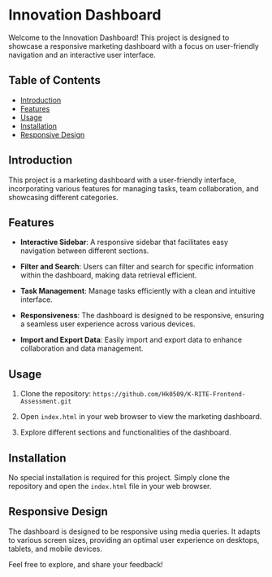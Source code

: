 # Innovation Dashboard

Welcome to the Innovation Dashboard! This project is designed to showcase a responsive marketing dashboard with a focus on user-friendly navigation and an interactive user interface.

## Table of Contents

- [Introduction](#introduction)
- [Features](#features)
- [Usage](#usage)
- [Installation](#installation)
- [Responsive Design](#responsive-design)

## Introduction

This project is a marketing dashboard with a user-friendly interface, incorporating various features for managing tasks, team collaboration, and showcasing different categories.

## Features

- **Interactive Sidebar**: A responsive sidebar that facilitates easy navigation between different sections.

- **Filter and Search**: Users can filter and search for specific information within the dashboard, making data retrieval efficient.

- **Task Management**: Manage tasks efficiently with a clean and intuitive interface.

- **Responsiveness**: The dashboard is designed to be responsive, ensuring a seamless user experience across various devices.

- **Import and Export Data**: Easily import and export data to enhance collaboration and data management.

## Usage

1. Clone the repository: `https://github.com/Hk0509/K-RITE-Frontend-Assessment.git`

2. Open `index.html` in your web browser to view the marketing dashboard.

3. Explore different sections and functionalities of the dashboard.

## Installation

No special installation is required for this project. Simply clone the repository and open the `index.html` file in your web browser.

## Responsive Design

The dashboard is designed to be responsive using media queries. It adapts to various screen sizes, providing an optimal user experience on desktops, tablets, and mobile devices.


Feel free to explore, and share your feedback!
